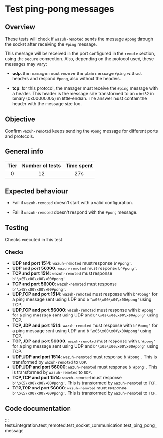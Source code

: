 # Test ping-pong messages

## Overview

These tests will check if `wazuh-remoted` sends the message `#pong` through the socket after receiving the `#ping` message.

This message will be received in the port configured in the `remote` section, using the `secure` connection. Also, depending on the protocol used, these messages may vary:

- **udp**: the manager must receive the plain message `#ping` without headers and respond `#pong`, also without the headers.
  
- **tcp**: for this protocol, the manager must receive the `#ping` message with a header. This header is the message size transformed to an `uint32` in binary (0x00000005) in little-endian. The answer must contain the header with the message size too.   

## Objective

Confirm `wazuh-remoted` keeps sending the `#pong` message for different ports and protocols.

## General info

|Tier | Number of tests | Time spent |
|:--:|:--:|:--:|
| 0 | 12 | 27s |

## Expected behaviour

- Fail if `wazuh-remoted` doesn't start with a valid configuration.

- Fail if `wazuh-remoted` doesn't respond with the `#pong` message. 

## Testing

Checks executed in this test

### Checks

- **UDP and port 1514**: `wazuh-remoted` must response `b'#pong'`.
- **UDP and port 56000**: `wazuh-remoted` must response `b'#pong'`. 
- **TCP and port 1514**: `wazuh-remoted` must response `b'\x05\x00\x00\x00#pong'`
- **TCP and port 56000**: `wazuh-remoted` must response `b'\x05\x00\x00\x00#pong'`.
- **UDP,TCP and port 1514**: `wazuh-remoted` must response with `b'#pong'` for a ping message sent using UDP and `b'\x05\x00\x00\x00#pong'` using TCP. 
- **UDP,TCP and port 56000**: `wazuh-remoted` must response with `b'#pong'` for a ping message sent using UDP and `b'\x05\x00\x00\x00#pong'` using TCP.
- **TCP,UDP and port 1514**: `wazuh-remoted` must response with `b'#pong'` for a ping message sent using UDP and `b'\x05\x00\x00\x00#pong'` using TCP. 
- **TCP,UDP and port 56000**: `wazuh-remoted` must response with `b'#pong'` for a ping message sent using UDP and `b'\x05\x00\x00\x00#pong'` using TCP.
- **UDP,UDP and port 1514**: `wazuh-remoted` must response `b'#pong'`. This is transformed by `wazuh-remoted` to `UDP`.
- **UDP,UDP and port 56000**: `wazuh-remoted` must response `b'#pong'`. This is transformed by `wazuh-remoted` to `UDP`. 
- **TCP,TCP and port 1514**: `wazuh-remoted` must response `b'\x05\x00\x00\x00#pong'`. This is transformed by `wazuh-remoted` to `TCP`.
- **TCP,TCP and port 56000**: `wazuh-remoted` must response `b'\x05\x00\x00\x00#pong'`. This is transformed by `wazuh-remoted` to `TCP`.

## Code documentation

::: tests.integration.test_remoted.test_socket_communication.test_ping_pong_message